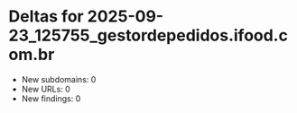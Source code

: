 # Deltas for 2025-09-23_125755_gestordepedidos.ifood.com.br
- New subdomains: 0
- New URLs: 0
- New findings: 0
